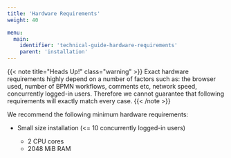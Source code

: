 ```yaml
---
title: 'Hardware Requirements'
weight: 40

menu:
  main:
    identifier: 'technical-guide-hardware-requirements'
    parent: 'installation'
---
```


{{< note title="Heads Up!" class="warning" >}}
Exact hardware requirements highly depend on a number of factors such as: the browser used, number of BPMN workflows, comments etc, network speed, concurrently logged-in users. Therefore we cannot guarantee that following requirements will exactly match every case.
{{< /note >}}

We recommend the following minimum hardware requirements:

- Small size installation (<= 10 concurrently logged-in users)

  - 2 CPU cores
  - 2048 MiB RAM
